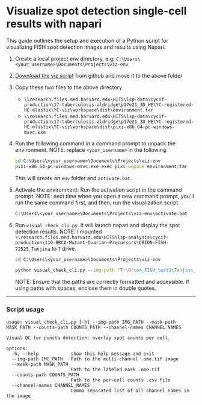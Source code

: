 # Visualize spot detection single-cell results with napari

This guide outlines the setup and execution of a Python script for visualizing
FISH spot detection images and results using Napari.

1. Create a local project env directory, e.g.
   `C:\Users\<your_username>\Documents\Projects\viz-env`

2. [Download the viz
   script](https://github.com/Yu-AnChen/dump/blob/main/2025-05/detect-puncta/visual_check_cli.py)
   from github and move it to the above folder

3. Copy these two files to the above directory
    - `\\research.files.med.harvard.edu\HITS\lsp-data\cycif-production\17-tuberculosis-aldridge\p17e21_3D_HE\YC-registered-HE-elastix\YC-viz\workspace\dist\environment.tar`
    - `\\research.files.med.harvard.edu\HITS\lsp-data\cycif-production\17-tuberculosis-aldridge\p17e21_3D_HE\YC-registered-HE-elastix\YC-viz\workspace\dist\pixi-x86_64-pc-windows-msvc.exe`

4. Run the following command in a command prompt to unpack the environment.
   NOTE: replace `<your_username>` in the following.

   ```cmd
   cd C:\Users\<your_username>\Documents\Projects\viz-env
   pixi-x86_64-pc-windows-msvc.exe exec pixi-unpack environment.tar
   ```

   This will create an `env` folder and `activate.bat`.

5. Activate the environment: Run the activation script in the command prompt.
   NOTE: next time when you open a new command prompt, you'll run the same
   command first, and then, run the visualization script.

   ```cmd
   C:\Users\<your_username>\Documents\Projects\viz-env\activate.bat
   ```

6. Run `visual_check_cli.py`. It will launch napari and display the spot
   detection results. NOTE: I mounted
   `\\research.files.med.harvard.edu\HITS\lsp-analysis\cycif-production\110-BRCA-Mutant-Ovarian-Precursors\ORION-FISH-72525_Tanjina`
   to `T` drive.

    ```cmd
    cd C:\Users\<your_username>\Documents\Projects\viz-env

    python visual_check_cli.py --img-path "T:\Orion_FISH_test1\Tanjina_ORION_FISH_test_HGSOC\LSP14728\fish\qc\LSP14728_001_A107_P54N_HMS_TK-spots-channel_22_24_27_28_29-qc.ome.tif" --mask-path "T:\Orion_FISH_test1\Tanjina_ORION_FISH_test_HGSOC\LSP14728\segmentation\LSP14728_001_A107_P54N_HMS_TK\nucleiRing.ome.tif" --counts-path "T:\Orion_FISH_test1\Tanjina_ORION_FISH_test_HGSOC\LSP14728\fish\counts\LSP14728-quantification-fish.csv" --channel-names "DNA,CEP8,CCNE1,MYC,CEP19_602,CEP19_624,peak_CEP8,peak_CCNE1,peak_MYC,peak_CEP19_602,peak_CEP19_624"
    ```

    NOTE: Ensure that the paths are correctly formatted and accessible.  If
    using paths with spaces, enclose them in double quotes.

---

### Script usage

```
usage: visual_check_cli.py [-h] --img-path IMG_PATH --mask-path MASK_PATH --counts-path COUNTS_PATH --channel-names CHANNEL_NAMES

Visual QC for puncta detection: overlay spot counts per cell.

options:
  -h, --help            show this help message and exit
  --img-path IMG_PATH   Path to the multi-channel .ome.tif image
  --mask-path MASK_PATH
                        Path to the labeled mask .ome.tif
  --counts-path COUNTS_PATH
                        Path to the per-cell counts .csv file
  --channel-names CHANNEL_NAMES
                        Comma separated list of all channel names in the image
```
